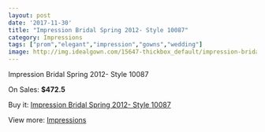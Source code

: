```yaml
---
layout: post
date: '2017-11-30'
title: "Impression Bridal Spring 2012- Style 10087"
category: Impressions
tags: ["prom","elegant","impression","gowns","wedding"]
image: http://img.idealgown.com/15647-thickbox_default/impression-bridal-spring-2012-style-10087.jpg
---
```

Impression Bridal Spring 2012- Style 10087

On Sales: **$472.5**
<a href="https://www.idealgown.com/en/impressions/6245-impression-bridal-spring-2012-style-10087.html"><amp-img layout="responsive" width="600" height="600" src="//img.idealgown.com/15647-thickbox_default/impression-bridal-spring-2012-style-10087.jpg" alt="Impression Bridal Spring 2012- Style 10087 0" /></a>
<a href="https://www.idealgown.com/en/impressions/6245-impression-bridal-spring-2012-style-10087.html"><amp-img layout="responsive" width="600" height="600" src="//img.idealgown.com/15649-thickbox_default/impression-bridal-spring-2012-style-10087.jpg" alt="Impression Bridal Spring 2012- Style 10087 1" /></a>
<a href="https://www.idealgown.com/en/impressions/6245-impression-bridal-spring-2012-style-10087.html"><amp-img layout="responsive" width="600" height="600" src="//img.idealgown.com/15648-thickbox_default/impression-bridal-spring-2012-style-10087.jpg" alt="Impression Bridal Spring 2012- Style 10087 2" /></a>

Buy it: [Impression Bridal Spring 2012- Style 10087](https://www.idealgown.com/en/impressions/6245-impression-bridal-spring-2012-style-10087.html "Impression Bridal Spring 2012- Style 10087")

View more: [Impressions](https://www.idealgown.com/en/91-impressions "Impressions")